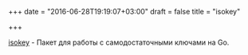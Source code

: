 +++
date = "2016-06-28T19:19:07+03:00"
draft = false
title = "isokey"

+++

<p><a href="https://github.com/ammario/isokey">isokey</a>&nbsp;- Пакет для работы с самодостаточными ключами на Go.</p>

